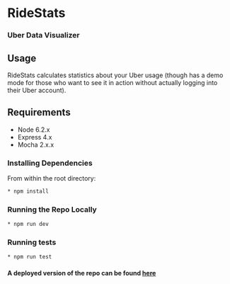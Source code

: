 # RideStats
### Uber Data Visualizer

## Usage
RideStats calculates statistics about your Uber usage (though has a demo mode for those who want to see it in action without actually logging into their Uber account).

## Requirements

- Node 6.2.x
- Express 4.x
- Mocha 2.x.x

### Installing Dependencies

From within the root directory:
```sh
* npm install
```

### Running the Repo Locally
```sh
* npm run dev
```

### Running tests
```sh
* npm run test
```

#### A deployed version of the repo can be found [here](https://ridestats9000.herokuapp.com/)
